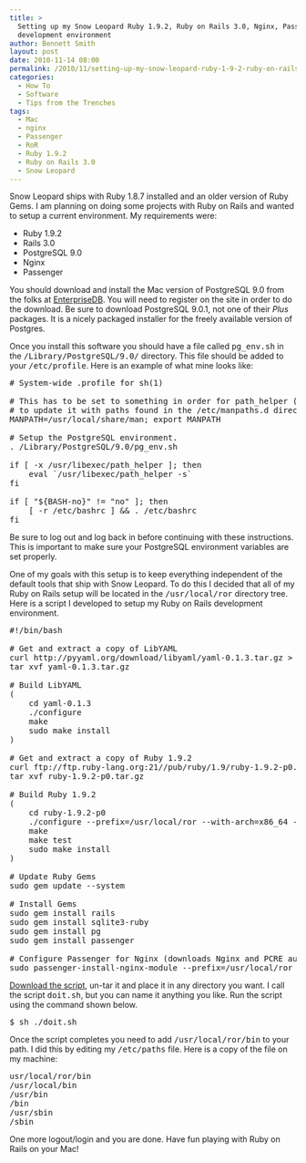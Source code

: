 ```yaml
---
title: >
  Setting up my Snow Leopard Ruby 1.9.2, Ruby on Rails 3.0, Nginx, Passenger
  development environment
author: Bennett Smith
layout: post
date: 2010-11-14 08:00
permalink: /2010/11/setting-up-my-snow-leopard-ruby-1-9-2-ruby-on-rails-3-0-nginx-passenger-development-environment/
categories:
  - How To
  - Software
  - Tips from the Trenches
tags:
  - Mac
  - nginx
  - Passenger
  - RoR
  - Ruby 1.9.2
  - Ruby on Rails 3.0
  - Snow Leopard
---
```

Snow Leopard ships with Ruby 1.8.7 installed and an older version of Ruby Gems. I am planning on doing some projects with Ruby on Rails and wanted to setup a current environment. My requirements were:

*   Ruby 1.9.2
*   Rails 3.0
*   PostgreSQL 9.0
*   Nginx
*   Passenger

You should download and install the Mac version of PostgreSQL 9.0 from the folks at [EnterpriseDB][1]. You will need to register on the site in order to do the download. Be sure to download PostgreSQL 9.0.1, not one of their *Plus* packages. It is a nicely packaged installer for the freely available version of Postgres. 

Once you install this software you should have a file called <tt>pg_env.sh</tt> in the <tt>/Library/PostgreSQL/9.0/</tt> directory. This file should be added to your <tt>/etc/profile</tt>. Here is an example of what mine looks like: 

<pre># System-wide .profile for sh(1)

# This has to be set to something in order for path_helper (below)
# to update it with paths found in the /etc/manpaths.d directory.
MANPATH=/usr/local/share/man; export MANPATH

# Setup the PostgreSQL environment.
. /Library/PostgreSQL/9.0/pg_env.sh

if [ -x /usr/libexec/path_helper ]; then
    eval `/usr/libexec/path_helper -s`
fi

if [ "${BASH-no}" != "no" ]; then
    [ -r /etc/bashrc ] &#038;&#038; . /etc/bashrc
fi
</pre>

Be sure to log out and log back in before continuing with these instructions. This is important to make sure your PostgreSQL environment variables are set properly. 

One of my goals with this setup is to keep everything independent of the default tools that ship with Snow Leopard. To do this I decided that all of my Ruby on Rails setup will be located in the <tt>/usr/local/ror</tt> directory tree. Here is a script I developed to setup my Ruby on Rails development environment. 

<pre>#!/bin/bash

# Get and extract a copy of LibYAML
curl http://pyyaml.org/download/libyaml/yaml-0.1.3.tar.gz > yaml-0.1.3.tar.gz
tar xvf yaml-0.1.3.tar.gz

# Build LibYAML
(
	cd yaml-0.1.3
	./configure
	make
	sudo make install
)

# Get and extract a copy of Ruby 1.9.2
curl ftp://ftp.ruby-lang.org:21//pub/ruby/1.9/ruby-1.9.2-p0.tar.gz > ruby-1.9.2-p0.tar.gz
tar xvf ruby-1.9.2-p0.tar.gz

# Build Ruby 1.9.2
(
	cd ruby-1.9.2-p0
	./configure --prefix=/usr/local/ror --with-arch=x86_64 --enable-shared
	make
	make test
	sudo make install
)

# Update Ruby Gems
sudo gem update --system

# Install Gems
sudo gem install rails
sudo gem install sqlite3-ruby
sudo gem install pg
sudo gem install passenger

# Configure Passenger for Nginx (downloads Nginx and PCRE automatically)
sudo passenger-install-nginx-module --prefix=/usr/local/ror --auto-download --auto
</pre>

<a href="http://wp-media.s3.amazonaws.com/wp-content/uploads/2010/11/doit.sh.tar" class="s3-link">Download the script</a>, un-tar it and place it in any directory you want. I call the script <tt>doit.sh</tt>, but you can name it anything you like. Run the script using the command shown below. 

<pre>$ sh ./doit.sh
</pre>

Once the script completes you need to add <tt>/usr/local/ror/bin</tt> to your path. I did this by editing my <tt>/etc/paths</tt> file. Here is a copy of the file on my machine: 

<pre>usr/local/ror/bin
/usr/local/bin
/usr/bin
/bin
/usr/sbin
/sbin
</pre>

One more logout/login and you are done. Have fun playing with Ruby on Rails on your Mac!


 [1]: http://www.enterprisedb.com/products/download.do
